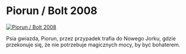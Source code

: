 Piorun / Bolt 2008 
=============
[![Piorun / Bolt 2008 ](http://vidos.pl/images/player.gif)](http://vidos.pl/piorun-bolt-2008)

 Psia gwiazda, Piorun, przez przypadek trafia do Nowego Jorku, gdzie przekonuje się, że nie potrzebuje magicznych mocy, by być bohaterem.
